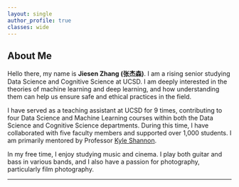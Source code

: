 ```yaml
---
layout: single
author_profile: true
classes: wide
---
```

<!-- | 🎉 <span style='color:Blue'><b>Welcome to my new personal website! Last update July 2024.</b></span> <br> -->

## About Me

Hello there, my name is **Jiesen Zhang (张杰森)**. I am a rising senior studying Data Science and Cognitive Science at UCSD. I am deeply interested in the theories of machine learning and deep learning, and how understanding them can help us ensure safe and ethical practices in the field.

I have served as a teaching assistant at UCSD for 9 times, contributing to four Data Science and Machine Learning courses within both the Data Science and Cognitive Science departments. During this time, I have collaborated with five faculty members and supported over 1,000 students. I am primarily mentored by Professor [Kyle Shannon](https://www.kmshannon.com/about/).

In my free time, I enjoy studying music and cinema. I play both guitar and bass in various bands, and I also have a passion for photography, particularly film photography. 

---

